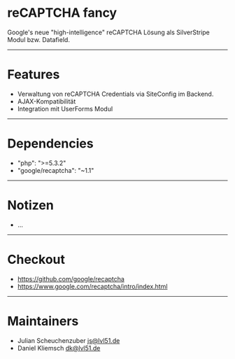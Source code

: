 # reCAPTCHA fancy
Google's neue "high-intelligence" reCAPTCHA Lösung als SilverStripe Modul bzw. Datafield.

---
# Features
* Verwaltung von reCAPTCHA Credentials via SiteConfig im Backend.
* AJAX-Kompatibilität
* Integration mit UserForms Modul

---
# Dependencies
* "php": ">=5.3.2"
* "google/recaptcha": "~1.1"

---
# Notizen
- ...

---
# Checkout
- https://github.com/google/recaptcha
- https://www.google.com/recaptcha/intro/index.html

---
# Maintainers
- Julian Scheuchenzuber <js@lvl51.de>
- Daniel Kliemsch <dk@lvl51.de>